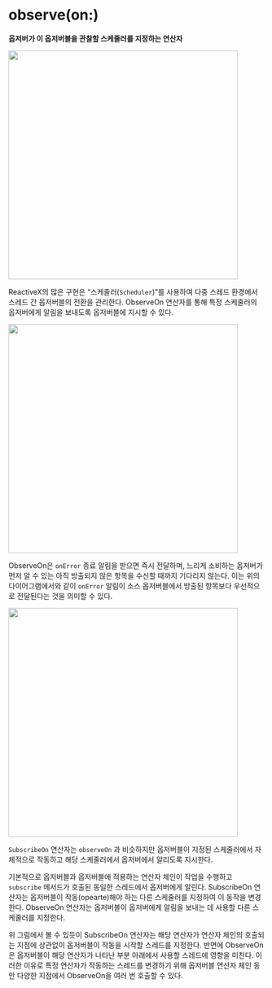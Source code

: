 # observe(on:)

**옵저버가 이 옵저버블을 관찰할 스케줄러를 지정하는 연산자**

<img src="https://github.com/jsa0224/somdokki-study/blob/main/RxSwift/Rowan/images/observeOn_Complete_Marble.jpg" width="450">

ReactiveX의 많은 구현은 “스케줄러(`Scheduler`)”를 사용하여 다중 스레드 환경에서 스레드 간 옵저버블의 전환을 관리한다. ObserveOn 연산자를 통해 특정 스케줄러의 옵저버에게 알림을 보내도록 옵저버블에 지시할 수 있다.

<img src="https://github.com/jsa0224/somdokki-study/blob/main/RxSwift/Rowan/images/observeOn_Error_Marble.jpg" width="450">

ObserveOn은 `onError` 종료 알림을 받으면 즉시 전달하며, 느리게 소비하는 옵저버가 먼저 알 수 있는 아직 방출되지 않은 항목을 수신할 때까지 기다리지 않는다. 이는 위의 다이어그램에서와 같이 `onError` 알림이 소스 옵저버블에서 방출된 항목보다 우선적으로 전달된다는 것을 의미할 수 있다.

<img src="https://github.com/jsa0224/somdokki-study/blob/main/RxSwift/Rowan/images/observeOn+scheduler.jpg" width="450">

`SubscribeOn` 연산자는 `observeOn` 과 비슷하지만 옵저버블이 지정된 스케줄러에서 자체적으로 작동하고 해당 스케줄러에서 옵저버에서 알리도록 지시한다.

기본적으로 옵저버블과 옵저버블에 적용하는 연산자 체인이 작업을 수행하고 `subscribe` 메서드가 호출된 동일한 스레드에서 옵저버에게 알린다. SubscribeOn 연산자는 옵저버블이 작동(opearte)해야 하는 다른 스케줄러를 지정하여 이 동작을 변경한다. ObserveOn 연산자는 옵저버블이 옵저버에게 알림을 보내는 데 사용할 다른 스케줄러를 지정한다.

위 그림에서 볼 수 있듯이 SubscribeOn 연산자는 해당 연산자가 연산자 체인의 호출되는 지점에 상관없이 옵저버블이 작동을 시작할 스레드를 지정한다. 반면에 ObserveOn은 옵저버블이 해당 연산자가 나타난 부분 아래에서 사용할 스레드에 영향을 미친다. 이러한 이유로 특정 연산자가 작동하는 스레드를 변경하기 위해 옵저버블 연산자 체인 동안 다양한 지점에서 ObserveOn을 여러 번 호출할 수 있다.
